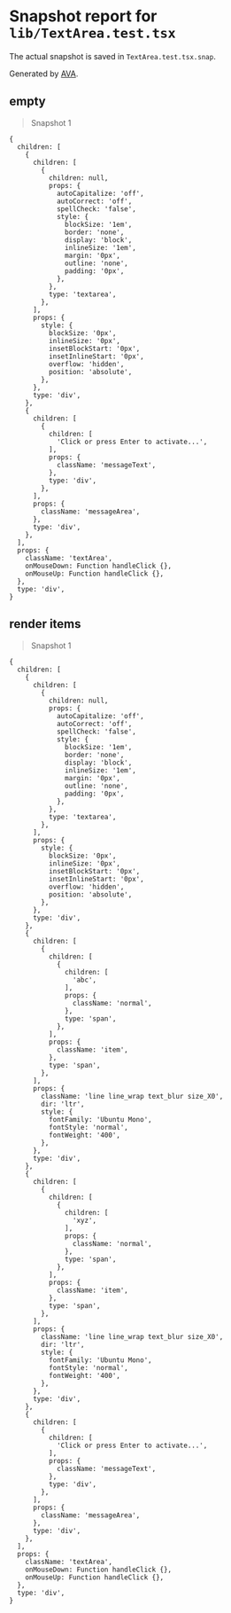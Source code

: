 # Snapshot report for `lib/TextArea.test.tsx`

The actual snapshot is saved in `TextArea.test.tsx.snap`.

Generated by [AVA](https://avajs.dev).

## empty

> Snapshot 1

    {
      children: [
        {
          children: [
            {
              children: null,
              props: {
                autoCapitalize: 'off',
                autoCorrect: 'off',
                spellCheck: 'false',
                style: {
                  blockSize: '1em',
                  border: 'none',
                  display: 'block',
                  inlineSize: '1em',
                  margin: '0px',
                  outline: 'none',
                  padding: '0px',
                },
              },
              type: 'textarea',
            },
          ],
          props: {
            style: {
              blockSize: '0px',
              inlineSize: '0px',
              insetBlockStart: '0px',
              insetInlineStart: '0px',
              overflow: 'hidden',
              position: 'absolute',
            },
          },
          type: 'div',
        },
        {
          children: [
            {
              children: [
                'Click or press Enter to activate...',
              ],
              props: {
                className: 'messageText',
              },
              type: 'div',
            },
          ],
          props: {
            className: 'messageArea',
          },
          type: 'div',
        },
      ],
      props: {
        className: 'textArea',
        onMouseDown: Function handleClick {},
        onMouseUp: Function handleClick {},
      },
      type: 'div',
    }

## render items

> Snapshot 1

    {
      children: [
        {
          children: [
            {
              children: null,
              props: {
                autoCapitalize: 'off',
                autoCorrect: 'off',
                spellCheck: 'false',
                style: {
                  blockSize: '1em',
                  border: 'none',
                  display: 'block',
                  inlineSize: '1em',
                  margin: '0px',
                  outline: 'none',
                  padding: '0px',
                },
              },
              type: 'textarea',
            },
          ],
          props: {
            style: {
              blockSize: '0px',
              inlineSize: '0px',
              insetBlockStart: '0px',
              insetInlineStart: '0px',
              overflow: 'hidden',
              position: 'absolute',
            },
          },
          type: 'div',
        },
        {
          children: [
            {
              children: [
                {
                  children: [
                    'abc',
                  ],
                  props: {
                    className: 'normal',
                  },
                  type: 'span',
                },
              ],
              props: {
                className: 'item',
              },
              type: 'span',
            },
          ],
          props: {
            className: 'line line_wrap text_blur size_X0',
            dir: 'ltr',
            style: {
              fontFamily: 'Ubuntu Mono',
              fontStyle: 'normal',
              fontWeight: '400',
            },
          },
          type: 'div',
        },
        {
          children: [
            {
              children: [
                {
                  children: [
                    'xyz',
                  ],
                  props: {
                    className: 'normal',
                  },
                  type: 'span',
                },
              ],
              props: {
                className: 'item',
              },
              type: 'span',
            },
          ],
          props: {
            className: 'line line_wrap text_blur size_X0',
            dir: 'ltr',
            style: {
              fontFamily: 'Ubuntu Mono',
              fontStyle: 'normal',
              fontWeight: '400',
            },
          },
          type: 'div',
        },
        {
          children: [
            {
              children: [
                'Click or press Enter to activate...',
              ],
              props: {
                className: 'messageText',
              },
              type: 'div',
            },
          ],
          props: {
            className: 'messageArea',
          },
          type: 'div',
        },
      ],
      props: {
        className: 'textArea',
        onMouseDown: Function handleClick {},
        onMouseUp: Function handleClick {},
      },
      type: 'div',
    }
